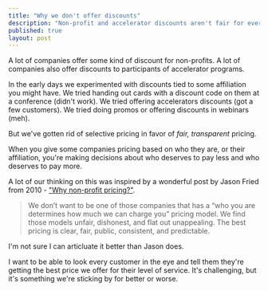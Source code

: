 ```yaml
---
title: "Why we don't offer discounts"
description: "Non-profit and accelerator discounts aren't fair for everyone else"
published: true
layout: post
---
```

A lot of companies offer some kind of discount for non-profits. A lot of companies also offer discounts to participants of accelerator programs. 

In the early days we experimented with discounts tied to some affiliation you might have. We tried handing out cards with a discount code on them at a conference (didn't work). We tried offering accelerators discounts (got a few customers). We tried doing promos or offering discounts in webinars (meh). 

But we've gotten rid of selective pricing in favor of *fair, transparent* pricing. 

When you give some companies pricing based on who they are, or their affiliation, you're making decisions about who deserves to pay less and who deserves to pay more. 

A lot of our thinking on this was inspired by a wonderful post by Jason Fried from 2010 - ["Why non-profit pricing?"](https://signalvnoise.com/posts/2580-why-non-profit-pricing). 

> We don’t want to be one of those companies that has a “who you are determines how much we can charge you” pricing model. We find those models unfair, dishonest, and flat out unappealing. The best pricing is clear, fair, public, consistent, and predictable.

I'm not sure I can articluate it better than Jason does.

I want to be able to look every customer in the eye and tell them they're getting the best price we offer for their level of service. It's challenging, but it's something we're sticking by for better or worse.
